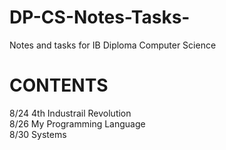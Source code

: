 # DP-CS-Notes-Tasks-
Notes and tasks for IB Diploma Computer Science  


# CONTENTS
8/24 4th Industrail Revolution <br>
8/26 My Programming Language <br>
8/30 Systems
